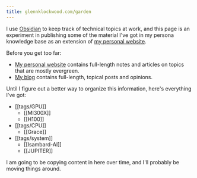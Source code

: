 ```yaml
---
title: glennklockwood.com/garden
---
```

I use [Obsidian](https://obsidian.md/) to keep track of technical topics at work, and this page is an experiment in publishing some of the material I've got in my persona knowledge base as an extension of [my personal website][].

Before you get too far:

- [My personal website][] contains full-length notes and articles on topics that are mostly evergreen.
- [My blog](https://blog.glennklockwood.com/) contains full-length, topical posts and opinions.

Until I figure out a better way to organize this information, here's everything I've got:

- [[tags/GPU]]
	- [[MI300X]]
	- [[H100]]
- [[tags/CPU]]
	- [[Grace]]
- [[tags/system]]
	- [[Isambard-AI]]
	- [[JUPITER]]

I am going to be copying content in here over time, and I'll probably be moving things around.

[my personal website]: https://www.glennklockwood.com/